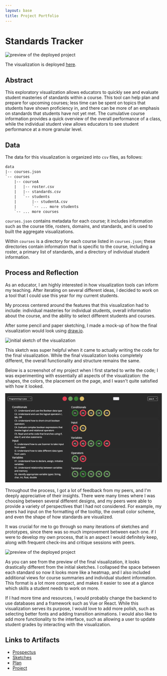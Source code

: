 ```yaml
---
layout: base
title: Project Portfolio
---
```

# Standards Tracker
![preview of the deployed project]({{site.baseurl}}/project/img/preview.png)

The visualization is deployed [here](https://www.lester-lee.com/student-standards-tracker).

## Abstract
This exploratory visualization allows educators to quickly see and evaluate student masteries of standards within a course. This tool can help plan and prepare for upcoming courses; less time can be spent on topics that students have shown proficiency in, and there can be more of an emphasis on standards that students have not yet met. The cumulative course information provides a quick overview of the overall performance of a class, while the individual student view allows educators to see student performance at a more granular level.

## Data
The data for this visualization is organized into `csv` files, as follows:
```
data
|-- courses.json
`-- courses
    |-- courseA
    |   |-- roster.csv
    |   |-- standards.csv
    |   `-- students
    |       |-- studentA.csv
    |       `-- ... more students
    `-- ... more courses
```

`courses.json` contains metadata for each course; it includes information such as the course title, rosters, domains, and standards, and is used to built the aggregate visualizations.

Within `courses` is a directory for each course listed in `courses.json`; these directories contain information that is specific to the course, including a roster, a primary list of standards, and a directory of individual student information.

## Process and Reflection
As an educator, I am highly interested in how visualization tools can inform my teaching. After iterating on several different ideas, I decided to work on a tool that I could use this year for my current students.

My process centered around the features that this visualization had to include: individual masteries for individual students, overall information about the course, and the ability to select different students and courses.

After some pencil and paper sketching, I made a mock-up of how the final visualization would look using [draw.io](draw.io).

![initial sketch of the visualization]({{site.baseurl}}/project/img/overview.png)

This sketch was super helpful when it came to actually writing the code for the final visualization. While the final visualization looks completely different, the overall functionality and structure remains the same.

Below is a screenshot of my project when I first started to write the code; I was experimenting with essentially all aspects of the visualization: the shapes, the colors, the placement on the page, and I wasn't quite satisfied with how it looked.

![initial draft of my visualization]({{site.baseurl}}/project/img/../../../project/img/first_draft.png)

Throughout the process, I got a lot of feedback from my peers, and I'm deeply appreciative of their insights. There were many times where I was choosing between several different designs, and my peers were able to provide a variety of perspectives that I had not considered. For example, my peers had input on the formatting of the tooltip, the overall color scheme, and even the shape of how standards are visualized.

It was crucial for me to go through so many iterations of sketches and prototypes, since there was so much improvement between each one. if I were to develop my own process, that is an aspect I would definitely keep, along with frequent check-ins and critique sessions with peers.

![preview of the deployed project]({{site.baseurl}}/project/img/preview.png)

As you can see from the preview of the final visualization, it looks drastically different from the initial sketches. I collapsed the space between each standard so now it looks more like a heatmap, and I also included additional views for course summaries and individual student information. This format is a lot more compact, and makes it easier to see at a glance which skills a student needs to work on more.

If I had more time and resources, I would probably change the backend to use databases and a framework such as Vue or React. While this visualization serves its purpose, I would love to add more polish, such as selecting better fonts and adding transition animations. I would also like to add more functionality to the interface, such as allowing a user to update student grades by interacting with the visualization.

## Links to Artifacts
  - [Prospectus]({{site.baseurl}}/project/prospectus)
  - [Sketches]({{site.baseurl}}/project/sketches)
  - [Plan]({{site.baseurl}}/project/plan)
  - [Project](https://www.lester-lee.com/student-standards-tracker)